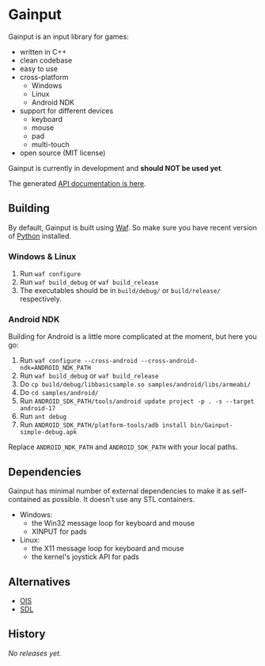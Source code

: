 Gainput
=======

Gainput is an input library for games:

- written in C++
- clean codebase
- easy to use
- cross-platform
  - Windows
  - Linux
  - Android NDK
- support for different devices
  - keyboard
  - mouse
  - pad
  - multi-touch
- open source (MIT license)

Gainput is currently in development and **should NOT be used yet**.

The generated [API documentation is here](http://jkuhlmann.github.com/gainput/api/).

Building
--------

By default, Gainput is built using [Waf](http://code.google.com/p/waf/). So make sure you have recent version of [Python](http://www.python.org/) installed.

### Windows & Linux

1. Run `waf configure`
1. Run `waf build_debug` or `waf build_release`
1. The executables should be in `build/debug/` or `build/release/` respectively.

### Android NDK

Building for Android is a little more complicated at the moment, but here you go:

1. Run `waf configure --cross-android --cross-android-ndk=ANDROID_NDK_PATH`
1. Run `waf build_debug` or `waf build_release`
1. Do `cp build/debug/libbasicsample.so samples/android/libs/armeabi/`
1. Do `cd samples/android/`
1. Run `ANDROID_SDK_PATH/tools/android update project -p . -s --target android-17`
1. Run `ant debug`
1. Run `ANDROID_SDK_PATH/platform-tools/adb install bin/Gainput-simple-debug.apk`

Replace `ANDROID_NDK_PATH` and `ANDROID_SDK_PATH` with your local paths.


Dependencies
------------

Gainput has minimal number of external dependencies to make it as self-contained as possible. It doesn't use any STL containers.

- Windows:
  - the Win32 message loop for keyboard and mouse
  - XINPUT for pads
- Linux:
  - the X11 message loop for keyboard and mouse
  - the kernel's joystick API for pads


Alternatives
------------

- [OIS](https://github.com/wgois/Object-oriented-Input-System--OIS-)
- [SDL](http://www.libsdl.org/)


History
-------

*No releases yet.*

